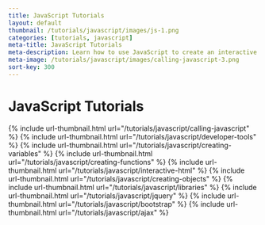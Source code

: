 ```yaml
---
title: JavaScript Tutorials
layout: default
thumbnail: /tutorials/javascript/images/js-1.png
categories: [tutorials, javascript]
meta-title: JavaScript Tutorials
meta-description: Learn how to use JavaScript to create an interactive webpage.
meta-image: /tutorials/javascript/images/calling-javascript-3.png
sort-key: 300
---
```


# JavaScript Tutorials

<div class="thumbnail-link-container">
{% include url-thumbnail.html url="/tutorials/javascript/calling-javascript" %}
{% include url-thumbnail.html url="/tutorials/javascript/developer-tools" %}
{% include url-thumbnail.html url="/tutorials/javascript/creating-variables" %}
{% include url-thumbnail.html url="/tutorials/javascript/creating-functions" %}
{% include url-thumbnail.html url="/tutorials/javascript/interactive-html" %}
{% include url-thumbnail.html url="/tutorials/javascript/creating-objects" %}
{% include url-thumbnail.html url="/tutorials/javascript/libraries" %}
{% include url-thumbnail.html url="/tutorials/javascript/jquery" %}
{% include url-thumbnail.html url="/tutorials/javascript/bootstrap" %}
{% include url-thumbnail.html url="/tutorials/javascript/ajax" %}
</div>